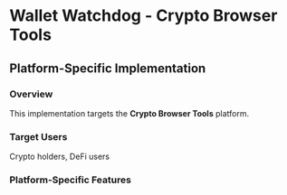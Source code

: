 # Wallet Watchdog - Crypto Browser Tools

## Platform-Specific Implementation

### Overview
This implementation targets the **Crypto Browser Tools** platform.

### Target Users
Crypto holders, DeFi users

### Platform-Specific Features
